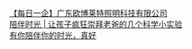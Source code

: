   
[【每日一企】广东欧博莱特照明科技有限公司](http://www.dianyue.me/archives/972/n4ko2ek275ys5a9s/)  
[陪伴时光 | 让孩子疯狂崇拜老爸的几个科学小实验](http://www.dianyue.me/archives/650/xslnubpaprudknjb/)  
[有你陪伴你的时光，真好](http://www.dianyue.me/archives/582/ea2nc9tzbjqz3ttq/)